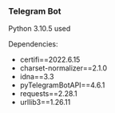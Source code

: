 ### Telegram Bot

Python 3.10.5 used

Dependencies: 
- certifi==2022.6.15
- charset-normalizer==2.1.0
- idna==3.3
- pyTelegramBotAPI==4.6.1
- requests==2.28.1
- urllib3==1.26.11